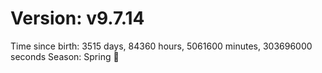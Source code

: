 # Version: v9.7.14
Time since birth: 3515 days, 84360 hours, 5061600 minutes, 303696000 seconds
Season: Spring 🌸
